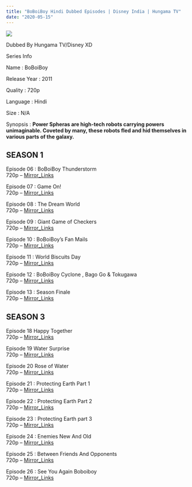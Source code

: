 ```yaml
---
title: "BoBoiBoy Hindi Dubbed Episodes | Disney India | Hungama TV"
date: "2020-05-15"
---
```


<script type="text/javascript">var app_url = 'https://gplinks.in/'; var app_api_token = 'b1d472bba476b57ae8863afba3b5b3a2a24e60eb'; var app_advert = 2; var app_domains = ["gdrivez.xyz"];</script>

  
<script src="//gplinks.in/js/full-page-script.js"></script>

![](https://pbs.twimg.com/media/EWo44a4X0AI0ZsM.jpg)

Dubbed By Hungama TV/Disney XD

Series Info

  

Name : BoBoiBoy  
  

Release Year : 2011

  

Quality : 720p

  

Language : Hindi

  

Size : N/A

  

Synopsis : **Power Spheras are high-tech robots carrying powers unimaginable. Coveted by many, these robots fled and hid themselves in various parts of the galaxy.**

## **SEASON 1**

Episode 06 : BoBoiBoy Thunderstorm  
720p – [Mirror\_Links](https://gdrivez.xyz/view/xa4xk9ekFp)

Episode 07 : Game On!  
720p – [Mirror\_Links](https://gdrivez.xyz/view/z5TNyddTMB)

Episode 08 : The Dream World  
720p – [Mirror\_Links](https://gdrivez.xyz/view/S3BK6qF9Ft)

Episode 09 : Giant Game of Checkers  
720p – [Mirror\_Links](https://gdrivez.xyz/view/WaPNk5wdpf)

Episode 10 : BoBoiBoy’s Fan Mails   
720p – [Mirror\_Links](https://gdrivez.xyz/view/EbLzhgZqnF)

Episode 11 : World Biscuits Day   
720p – [Mirror\_Links](https://gdrivez.xyz/view/jp5pkANCBh)

Episode 12 : BoBoiBoy Cyclone , Bago Go & Tokugawa   
720p – [Mirror\_Links](https://gdrivez.xyz/view/Adz4XNdHMD)

Episode 13 : Season Finale   
720p – [Mirror\_Links](https://gdrivez.xyz/view/tH3ORWFBTY)

## **SEASON 3**

Episode 18 Happy Together   
720p – [Mirror\_Links](https://gdrivez.xyz/view/YzcnCFjKkW)

Episode 19 Water Surprise   
720p – [Mirror\_Links](https://gdrivez.xyz/view/QD2p58BrNa)

Episode 20 Rose of Water  
720p – [Mirror\_Links](https://gdrivez.xyz/view/1XxsOLwM3H)

Episode 21 : Protecting Earth Part 1   
720p – [Mirror\_Links](https://gdrivez.xyz/view/f2aD1Faesw)

Episode 22 : Protecting Earth Part 2   
720p – [Mirror\_Links](https://gdrivez.xyz/view/NMPxmAy69g)

Episode 23 : Protecting Earth part 3   
720p – [Mirror\_Links](https://megaupload.nz/06q5O1ven8https://boards.wetransfer.com/board/snw98a6w3afylitct20190619052119/latest/s5viadvuazkbyrgsf20190619052119https://www.solidfiles.com/v/aZ6g8mVGVdN3Qhttps://bayfiles.com/26q2Oavbnfhttp://www.mediafire.com/?mc1cuyq5opmcie6https://anonfile.com/62qeObv2n6https://zupload.me/10af6b0caf14d378https://letsupload.co/6sz4/CoolsAnime.Com_B0B01BOY.S03.EP.23_Hindi.mp4)

Episode 24 : Enemies New And Old   
720p – [Mirror\_Links](https://megaupload.nz/F7q7O9v7n6https://boards.wetransfer.com/board/sk8kipop7n0y5862p20190619051908/latest/sk3wruoq8uu0di18520190619051908https://www.solidfiles.com/v/wReDYXrVQ3x8mhttps://bayfiles.com/14qaO3vbn8http://www.mediafire.com/?m2p142pyvemkpabhttps://anonfile.com/70q5O7vcn9https://zupload.me/316284cf7e10a561https://letsupload.co/6sz9/CoolsAnime.Com_B0B01BOY.S03.EP.24_Hindi.mp4)

Episode 25 : Between Friends And Opponents  
720p – [Mirror\_Links](https://megaupload.nz/H7q2Oev2nahttps://boards.wetransfer.com/board/sudb5z5vi57kn8ljx20190619051603/latest/sx3ocxejw96sg3ofr20190619051603https://www.solidfiles.com/v/d8jgeyyBYqVwkhttps://bayfiles.com/86q7O3vbnehttp://www.mediafire.com/?7x4xi9hd6xid53hhttps://anonfile.com/J1q2O4vfn7https://zupload.me/d29fa266d5e7e1cahttps://letsupload.co/6sza/CoolsAnime.Com_B0B01BOY.S03.EP.25_Hindi.mp4)

Episode 26 : See You Again Boboiboy  
720p – [Mirror\_Links](https://megaupload.nz/9cq8O3v7n5https://boards.wetransfer.com/board/s7mus20tsgdbc2sff20190619051011/latest/srwbayjcl9qo853au20190619051011https://www.solidfiles.com/v/DKpZw8qRqNvGNhttps://bayfiles.com/E9q7O1v1nbhttp://www.mediafire.com/?k365k17g78y5scyhttps://anonfile.com/A5q0O2v1nchttps://zupload.me/a5f499d1d188c23ahttps://letsupload.co/6szt/CoolsAnime.Com_B0B01BOY.S03.EP.26_Hindi.mp4)
